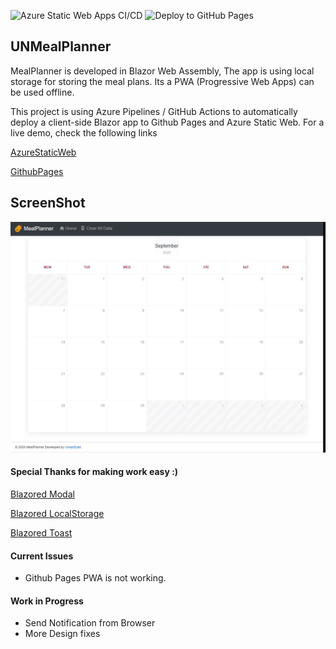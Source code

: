 ![Azure Static Web Apps CI/CD](https://github.com/umairsyed613/UNMealPlanner/workflows/Azure%20Static%20Web%20Apps%20CI/CD/badge.svg)
![Deploy to GitHub Pages](https://github.com/umairsyed613/UNMealPlanner/workflows/Deploy%20to%20GitHub%20Pages/badge.svg)

## UNMealPlanner
MealPlanner is developed in Blazor Web Assembly, The app is using local storage for storing the meal plans. Its a PWA (Progressive Web Apps) can be used offline.

This project is using Azure Pipelines / GitHub Actions to automatically deploy a client-side Blazor app to Github Pages and Azure Static Web. For a live demo, check the following links

[AzureStaticWeb](https://gray-glacier-0cb9f5303.azurestaticapps.net)

[GithubPages](https://umairsyed613.github.io/UNMealPlanner/)

## ScreenShot
![Sample](https://github.com/umairsyed613/UNMealPlanner/blob/master/screenshot.JPG)

#### Special Thanks for making work easy :)

[Blazored Modal](https://github.com/Blazored/Modal)

[Blazored LocalStorage](https://github.com/Blazored/LocalStorage)

[Blazored Toast](https://github.com/Blazored/Toast)


#### Current Issues

- Github Pages PWA is not working.

#### Work in Progress

- Send Notification from Browser
- More Design fixes

